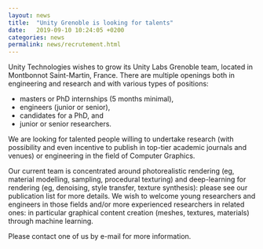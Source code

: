 ```yaml
---
layout: news
title:  "Unity Grenoble is looking for talents"
date:   2019-09-10 10:24:05 +0200
categories: news
permalink: news/recrutement.html
---
```


Unity Technologies wishes to grow its Unity Labs Grenoble team, located in Montbonnot Saint-Martin, France.
There are multiple openings both in engineering and research and with various types of positions:
* masters or PhD internships (5 months minimal),
* engineers (junior or senior),
* candidates for a PhD, and 
* junior or senior researchers.

We are looking for talented people willing to undertake research (with possibility and even incentive to publish in top-tier academic journals and venues) or engineering in the field of Computer Graphics.

Our current team is concentrated around photorealistic rendering (eg, material modelling, sampling, procedural texturing) and deep-learning for rendering (eg, denoising, style transfer, texture synthesis): please see our publication list for more details.
We wish to welcome young researchers and engineers in those fields and/or more experienced researchers in related ones: in particular graphical content creation (meshes, textures, materials) through machine learning.

Please contact one of us by e-mail for more information.


<!--
# Thématiques
Unity Labs Grenoble est une équipe de recherche en informatique graphique couvrant des thématiques du rendu (illumination globale, modèles de matériaux, niveaux de détails géométriques, etc.) et création de contenu virtuel (génération de texture par l’exemple, acquisition physique de matériaux, etc.). Dernièrement, nous nous intéressons aux techniques d’apprentissage (profond) au profit de ces domaines de l’informatique graphique. C’est dans cet axe que nous souhaitons prioritairement (mais pas exclusivement) croître.
Notre but est de repousser les limites du domaine, ce qui se traduit sous la forme de publications scientifiques avant tout.

Actuellement, notre équipe est composée de quatre chercheurs, deux ingénieurs de recherche et bientôt une doctorante. Nous vous invitons à regarder notre site web pour davantage de détails lié à notre équipe et nos travaux récents: TODO

# Postes ouverts
Nous recherchons potentiellement des personnes pour des postes de
stagiaire de master (au moins 5 mois), inscrit dans une formation Bac+5
doctorant (3 ans), ayant ou finalisant une formation de niveau Bac+5
ingénieur de recherche (CDI) ayant un diplôme de niveau Bac+5 ou Bac+8
chercheur expérimenté (CDI) ayant un diplôme de doctorat (Bac+8)
Excellents salaires comparé à l’industrie en France.
Profils recherchés
L’expérience requise est variable en fonction du type de poste: variant d’un diplôme de master pour les postes d’ingénieur à un diplôme de doctorat pour les postes de chercheurs. Thématiquement, nous privilégions la thématique de l’apprentissage au profit de la création de contenu et du rendu. Néanmoins, des profils plus fortement marqués (e.g., pur rendu) et avec possibilité d’intégration thématique dans notre équipe seront étudiés.

# Les qualifications suivantes sont exigées:
Expérience en informatique graphique : vous avez avez suivi un cursus de niveau Bac+5 minimum en informatique graphique et/ou avez travaillé dans un milieu nécessitant des qualifications équivalentes,
Connaissance des outils modernes d’apprentissage (profond) et/ou volonté de les apprendre,
Faisant ou souhaitant faire de la recherche, ce qui implique autonomie, rigueur et un niveau d’Anglais écrit et oral minimal,
Volonté de communiquer ses travaux dans un environnement scientifique compétitif.

Les qualifications suivantes seront un plus:
Expérience avec un ou plusieurs outils apprentissage profond,
Connaissance du moteur de rendu Unity

À noter que nous prenons également régulièrement des stagiaires de niveau Master pour des stages d’au moins 5 mois. N’hésitez pas à nous solliciter pour cela.-->
